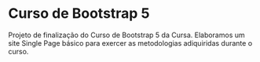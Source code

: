 # Curso de Bootstrap 5
Projeto de finalização do Curso de Bootstrap 5 da Cursa. Elaboramos um site Single Page básico para exercer as metodologias adiquiridas durante o curso.
